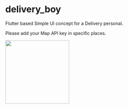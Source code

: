 # delivery_boy

Flutter based Simple UI concept for a Delivery personal.

Please add your Map API key in specific places. 

<img src="[https://image-url.type](https://github.com/zumrywahid/delivery_boy/blob/8c848df9298ab448f2b686f60f72cd415803e911/screen1.png)" width="200">
